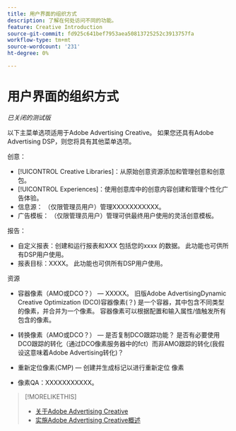 ```yaml
---
title: 用户界面的组织方式
description: 了解在何处访问不同的功能。
feature: Creative Introduction
source-git-commit: fd925c641bef7953aea50813725252c3913757fa
workflow-type: tm+mt
source-wordcount: '231'
ht-degree: 0%

---
```


# 用户界面的组织方式

*已关闭的测试版*

<!-- necessary to include this? -->

以下主菜单选项适用于Adobe Advertising Creative。 如果您还具有Adobe Advertising DSP<!-- full xxxx -->，则您将具有其他菜单选项。

<!-- Show screen shot of UI for Creative-only clients? -->

<!-- Update DSP Guide to include Creative menu  in UI overview, plus I'll need to add x-refs in various places, including probably in the Intro/Key Features section. -->

创意：
* [!UICONTROL Creative Libraries]：从原始创意资源添加和管理创意和创意包<!-- add x-ref to glossary term -->。
* [!UICONTROL Experiences]：使用创意库中的创意内容创建和管理个性化广告体验。
* 信息源： （仅限管理员用户）管理XXXXXXXXXXX。
* 广告模板： （仅限管理员用户）管理可供最终用户使用的灵活创意模板。

报告：
* 自定义报表：创建和运行报表和XXX     包括您的xxxx <!-- Will we have specific reports or reporting fct within other reports by creative library, creative, bundle, or experience? -->的数据。 此功能也可供所有DSP用户使用。
* 报表目标：XXXX。 此功能也可供所有DSP用户使用。

资源
* 容器像素（AMO或DCO？） — <!-- (Administrator users) --> XXXXX。 旧版Adobe AdvertisingDynamic Creative Optimization (DCO)容器像素(？) 是一个容器，其中包含不同类型的像素，并合并为一个像素。 容器像素可以根据配置和输入属性/值触发所有包含的像素。

* 转换像素（AMO或DCO？）  — 是否复制DCO跟踪功能？ 是否有必要使用DCO跟踪的转化（通过DCO像素服务器中的fct）而非AMO跟踪的转化(我假设这意味着Adobe Advertising转化)？

* 重新定位像素(CMP) — 创建并生成标记以进行重新定位
像素

* 像素QA：XXXXXXXXXXX。

<!-- XXX: Configure access to an Adobe Experience Manager account. -->



>[!MORELIKETHIS]
>
>* [关于Adobe Advertising Creative](/help/creative/introduction/creative-about.md)
>* [实施Adobe Advertising Creative概述](/help/creative/introduction/implementation-overview.md)
